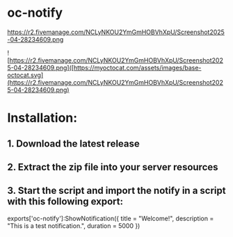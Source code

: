 # oc-notify

https://r2.fivemanage.com/NCLyNKOU2YmGmHOBVhXpU/Screenshot2025-04-28234609.png

![https://r2.fivemanage.com/NCLyNKOU2YmGmHOBVhXpU/Screenshot2025-04-28234609.png]([https://myoctocat.com/assets/images/base-octocat.svg](https://r2.fivemanage.com/NCLyNKOU2YmGmHOBVhXpU/Screenshot2025-04-28234609.png)

# Installation:
## 1. Download the latest release
## 2. Extract the zip file into your server resources
## 3. Start the script and import the notify in a script with this following export:

exports['oc-notify']:ShowNotification({
    title = "Welcome!",
    description = "This is a test notification.",
    duration = 5000
})
